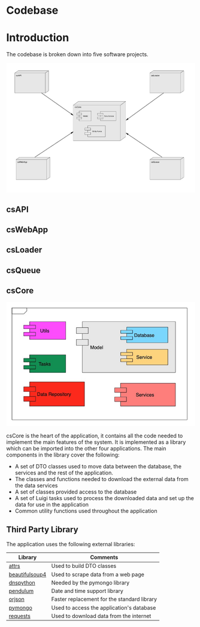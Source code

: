 # Codebase

# Introduction

The codebase is broken down into five software projects.

![Application Structure](app_structure.jpg)

## csAPI

## csWebApp

## csLoader

## csQueue

## csCore

![csCore](csCore.png)

csCore is the heart of the application, it contains all the code needed to implement the main features of the system. It 
is implemented as a library which can be imported into the other four applications.  The main components in the library 
cover the following:

- A set of DTO classes used to move data between the database, the services and the rest of the application.
- The classes and functions needed to download the external data from the data services
- A set of classes provided access to the database
- A set of Luigi tasks used to process the downloaded data and set up the data for use in the application
- Common utility functions used throughout the application

## Third Party Library

The application uses the following external libraries:

| Library                                                    | Comments                                    |
|------------------------------------------------------------|---------------------------------------------|
| [attrs](https://www.attrs.org/en/stable/)                  | Used to build DTO classes                   |
| [beautifulsoup4](https://pypi.org/project/beautifulsoup4/) | Used to scrape data from a web page         |
| [dnspython](https://www.dnspython.org/)                    | Needed by the pymongo library               |
| [pendulum](https://pendulum.eustace.io/)                   | Date and time support library               |
| [orjson](https://github.com/ijl/orjson)                    | Faster replacement for the standard library |
| [pymongo](https://pymongo.readthedocs.io/en/stable/)       | Used to access the application's database   |
| [requests](https://pypi.org/project/requests/)             | Used to download data from the internet     |
